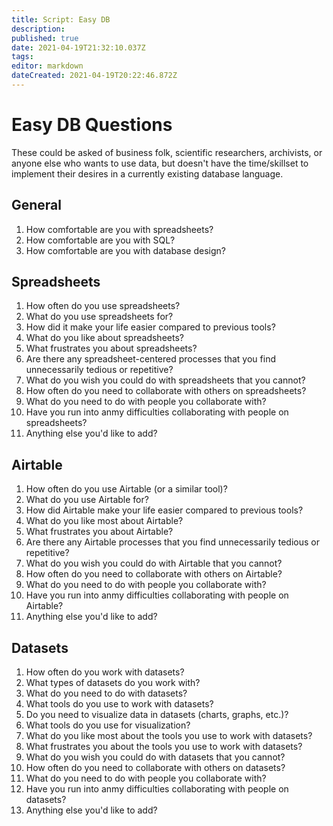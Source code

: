 ```yaml
---
title: Script: Easy DB
description: 
published: true
date: 2021-04-19T21:32:10.037Z
tags: 
editor: markdown
dateCreated: 2021-04-19T20:22:46.872Z
---
```


# Easy DB Questions

These could be asked of business folk, scientific researchers, archivists, or anyone else who wants to use data, but doesn't have the time/skillset to implement their desires in a currently existing database language.

## General
1. How comfortable are you with spreadsheets?
1. How comfortable are you with SQL?
1. How comfortable are you with database design?

## Spreadsheets
1. How often do you use spreadsheets?
1. What do you use spreadsheets for?
1. How did it make your life easier compared to previous tools?
1. What do you like about spreadsheets?
1. What frustrates you about spreadsheets?
1. Are there any spreadsheet-centered processes that you find unnecessarily tedious or repetitive?
1. What do you wish you could do with spreadsheets that you cannot?
1. How often do you need to collaborate with others on spreadsheets?
1. What do you need to do with people you collaborate with?
1. Have you run into anmy difficulties collaborating with people on spreadsheets?
1. Anything else you'd like to add?

## Airtable
1. How often do you use Airtable (or a similar tool)?
1. What do you use Airtable for?
1. How did Airtable make your life easier compared to previous tools?
1. What do you like most about Airtable?
1. What frustrates you about Airtable?
1. Are there any Airtable processes that you find unnecessarily tedious or repetitive?
1. What do you wish you could do with Airtable that you cannot?
1. How often do you need to collaborate with others on Airtable?
1. What do you need to do with people you collaborate with?
1. Have you run into anmy difficulties collaborating with people on Airtable?
1. Anything else you'd like to add?

## Datasets
1. How often do you work with datasets?
1. What types of datasets do you work with?
1. What do you need to do with datasets?
1. What tools do you use to work with datasets?
1. Do you need to visualize data in datasets (charts, graphs, etc.)?
1. What tools do you use for visualization?
1. What do you like most about the tools you use to work with datasets?
1. What frustrates you about the tools you use to work with datasets?
1. What do you wish you could do with datasets that you cannot?
1. How often do you need to collaborate with others on datasets?
1. What do you need to do with people you collaborate with?
1. Have you run into anmy difficulties collaborating with people on datasets?
1. Anything else you'd like to add?
